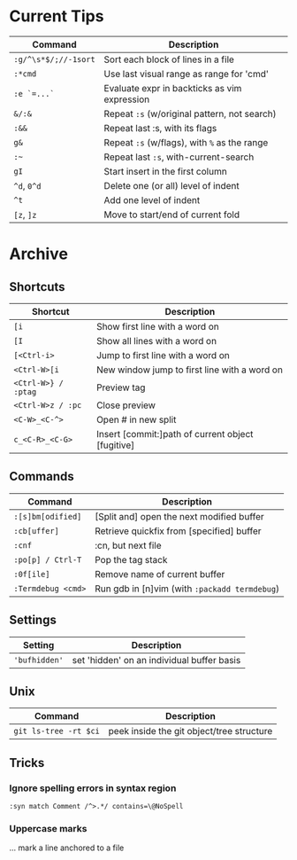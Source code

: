 # Current Tips

| Command                | Description                                         |
|------------------------|-----------------------------------------------------|
| `:g/^\s*$/;//-1sort`   | Sort each block of lines in a file                  |
| `:*cmd`                | Use last visual range as range for 'cmd'            |
| ``:e `=...` ``         | Evaluate expr in backticks as vim expression        |
| `&/:&`                 | Repeat `:s` (w/original pattern, not search)        |
| `:&&`                  | Repeat last :s, with its flags                      |
| `g&`                   | Repeat `:s` (w/flags), with `%` as the range        |
| `:~`                   | Repeat last `:s`, with-current-search               |
| `gI`                   | Start insert in the first column                    |
| `^d`, `0^d`            | Delete one (or all) level of indent                 |
| `^t`                   | Add one level of indent                             |
| `[z`, `]z`             | Move to start/end of current fold                   |

# Archive

## Shortcuts

| Shortcut            | Description                                         |
|---------------------|-----------------------------------------------------|
| `[i`                | Show first line with a word on                      |
| `[I`                | Show all lines with a word on                       |
| `[<Ctrl-i>`         | Jump to first line with a word on                   |
| `<Ctrl-W>[i`        | New window jump to first line with a word on        |
| `<Ctrl-W>} / :ptag` | Preview tag                                         |
| `<Ctrl-W>z / :pc`   | Close preview                                       |
| `<C-W>_<C-^>`       | Open # in new split                              |
| `c_<C-R>_<C-G>`     | Insert [commit:]path of current object [fugitive]|

## Commands

| Command             | Description                                         |
|---------------------|-----------------------------------------------------|
| `:[s]bm[odified]`   | [Split and] open the next modified buffer           |
| `:cb[uffer]`        | Retrieve quickfix from [specified] buffer           |
| `:cnf`              | :cn, but next file                                  |
| `:po[p] / Ctrl-T`   | Pop the tag stack                                   |
| `:0f[ile]`          | Remove name of current buffer                       |
| `:Termdebug <cmd>`  | Run gdb in [n]vim (with `:packadd termdebug`)    |

## Settings

| Setting             | Description                                         |
|---------------------|-----------------------------------------------------|
| `'bufhidden'`       | set 'hidden' on an individual buffer basis          |


## Unix

| Command                  | Description                                    |
|--------------------------|------------------------------------------------|
| `git ls-tree -rt $ci`    | peek inside the git object/tree structure      |



## Tricks

### Ignore spelling errors in syntax region

`:syn match Comment /^>.*/ contains=\@NoSpell`

### Uppercase marks

... mark a line anchored to a file
